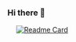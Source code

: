 ### Hi there 👋
<p>

 &emsp; [![Readme Card](https://github-readme-stats.vercel.app/api/pin/?username=joseffaghihi&repo=Causal-probabilistic-fuzzy-logic&theme=yeblu)](https://joseffaghihi.github.io/Causal-probabilistic-fuzzy-logic/)

</p>
